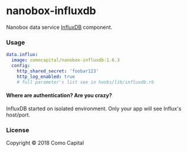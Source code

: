 # nanobox-influxdb

Nanobox data service [InfluxDB](https://www.influxdata.com/) component.

### Usage

```yml
data.influx:
  image: comocapital/nanobox-influxdb:1.6.3
  config:
    http_shared_secret: 'foobar123'
    http_log_enabled: true
    # full parameter's list see in hooks/lib/influxdb.rb
```

#### Where are authentication? Are you crazy?

InfluxDB started on isolated environment. Only your app will see Influx's host/port.

### License

Copyright &copy; 2018 Como Capital